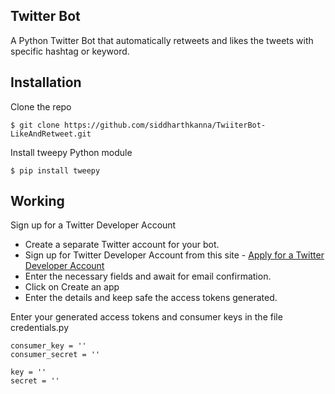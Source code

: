 
## Twitter Bot

A Python Twitter Bot that automatically retweets and likes the tweets with specific hashtag or keyword.

##  Installation
Clone the repo
```
$ git clone https://github.com/siddharthkanna/TwiiterBot-LikeAndRetweet.git
```
Install tweepy Python module
```
$ pip install tweepy
```
## Working

Sign up for a Twitter Developer Account

* Create a separate Twitter account for your bot.
* Sign up for Twitter Developer Account from this site - [Apply for a Twitter Developer Account](https://developer.twitter.com/en)
* Enter the necessary fields and await for email confirmation.
* Click on Create an app
* Enter the details and keep safe the access tokens generated.

Enter your generated access tokens and consumer keys in the file credentials.py
```
consumer_key = ''
consumer_secret = ''

key = ''
secret = ''

```